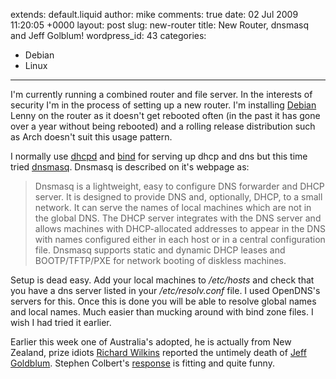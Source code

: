 extends: default.liquid
author: mike
comments: true
date: 02 Jul 2009 11:20:05 +0000
layout: post
slug: new-router
title: New Router, dnsmasq and Jeff Golblum!
wordpress_id: 43
categories:
- Debian
- Linux
---

I'm currently running a combined router and file server. In the interests of security I'm in the process of setting up a new router. I'm installing [Debian](http://debian.org/) Lenny on the router as it doesn't get rebooted often (in the past it has gone over a year without being rebooted) and a rolling release distribution such as Arch doesn't suit this usage pattern.

I normally use [dhcpd](https://www.isc.org/downloadables/12) and [bind](https://www.isc.org/software/bind) for serving up dhcp and dns but this time tried [dnsmasq](http://www.thekelleys.org.uk/dnsmasq/doc.html). Dnsmasq is described on it's webpage as:



> Dnsmasq is a lightweight, easy to configure DNS forwarder and DHCP server. It is designed to provide DNS and, optionally, DHCP, to a small network. It can serve the names of local machines which are not in the global DNS. The DHCP server integrates with the DNS server and allows machines with DHCP-allocated addresses to appear in the DNS with names configured either in each host or in a central configuration file. Dnsmasq supports static and dynamic DHCP leases and BOOTP/TFTP/PXE for network booting of diskless machines. 



Setup is dead easy. Add your local machines to _/etc/hosts_ and check that you have a dns server listed in your _/etc/resolv.conf_ file. I used OpenDNS's servers for this. Once this is done you will be able to resolve global names and local names. Much easier than mucking around with bind zone files. I wish I had tried it earlier.

Earlier this week one of Australia's adopted, he is actually from New Zealand, prize idiots [Richard Wilkins](http://en.wikipedia.org/wiki/Richard_Wilkins_(TV_presenter)) reported the untimely death of [Jeff Goldblum](http://en.wikipedia.org/wiki/Jeff_Goldblum). Stephen Colbert's [response](http://www.colbertnation.com/the-colbert-report-videos/220019/june-29-2009/jeff-goldblum-will-be-missed) is fitting and quite funny.
